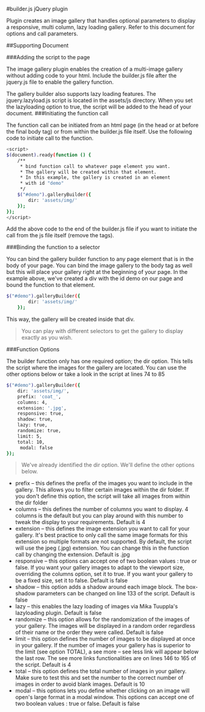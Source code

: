 #builder.js jQuery plugin 

Plugin creates an image gallery that handles optional parameters to display a responsive, multi column, lazy loading gallery. Refer to this document for options and call parameters. 

##Supporting Document

###Adding the script to the page 

The image gallery plugin enables the creation of a multi-image gallery without adding code to your html. Include the builder.js file after the jquery.js file to enable the gallery function. 

<script src="http://ajax.googleapis.com/ajax/libs/jquery/2.1.1/jquery.min.js"></script>
<script src="assets/js/builder.js"></script>

The gallery builder also supports lazy loading features. The jquery.lazyload.js script is located in the assets/js directory. When you set the lazyloading option to true, the script will be added to the head of your document. 
###Initiating the function call

The function call can be initiated from an html page (in the head or at before the final body tag) or from within the builder.js file itself. Use the following code to initiate call to the function.
```sh
<script>
$(document).ready(function () {
    /**
     * bind function call to whatever page element you want.
     * The gallery will be created within that element.
     * In this example, the gallery is created in an element
     * with id "demo"
     */
    $("#demo").galleryBuilder({
        dir: 'assets/img/'
    });
});
</script>
```
Add the above code to the end of the builder.js file if you want to initiate the call from the js file itself (remove the <script></script> tags).

###Binding the function to a selector

You can bind the gallery builder function to any page element that is in the body of your page. You can bind the image gallery to the body tag as well but this will place your gallery right at the beginning of your page. In the example above, we've created a div with the id demo on our page and bound the function to that element. 
```sh
$("#demo").galleryBuilder({
        dir: 'assets/img/'
    });
```
This way, the gallery will be created inside that div. 

>You can play with different selectors to get the gallery to display exactly as you wish.

###Function Options

The builder function only has one required option; the dir option. This tells the script where the images for the gallery are located. You can use the other options below or take a look in the script at lines 74 to 85
```sh
$("#demo").galleryBuilder({
    dir: 'assets/img/',
    prefix: 'coat_',
    columns: 4,
    extension: '.jpg',
    responsive: true,
    shadow: true,
    lazy: true,
    randomize: true,
    limit: 5,
    total: 10,
     modal: false
});
```
>We've already identified the dir option. We'll define the other options below. 

- prefix – this defines the prefix of the images you want to include in the gallery. This allows you to filter certain images within the dir folder. If you don't define this option, the script will take all images from within the dir folder
- columns – this defines the number of columns you want to display. 4 columns is the default but you can play around with this number to tweak the display to your requirements. Default is 4
- extension – this defines the image extension you want to call for your gallery. It's best practice to only call the same image formats for this extension so multiple formats are not supported. By default, the script will use the jpeg (.jpg) extension. You can change this in the function call by changing the extension. Default is .jpg
- responsive – this options can accept one of two boolean values : true or false. If you want your gallery images to adapt to the viewport size, overriding the columns option, set it to true. If you want your gallery to be a fixed size, set it to false. Default is false
- shadow – this option adds a shadow around each image block. The box-shadow parameters can be changed on line 133 of the script. Default is false
- lazy – this enables the lazy loading of images via Mika Tuuppla's lazyloading plugin. Default is false
- randomize – this option allows for the randomization of the images of your gallery. The images will be displayed in a random order regardless of their name or the order they were called. Default is false
- limit – this option defines the number of images to be displayed at once in your gallery. If the number of images your gallery has is superior to the limit (see option TOTAL), a see more – see less link will appear below the last row. The see more links functionalities are on lines 146 to 165 of the script. Default is 4
- total – this option defines the total number of images in your gallery. Make sure to test this and set the number to the correct number of images in order to avoid blank images. Default is 10
- modal – this options lets you define whether clicking on an image will open's large format in a modal window. This options can accept one of two boolean values : true or false. Default is false 
